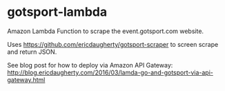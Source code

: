 # gotsport-lambda
Amazon Lambda Function to scrape the event.gotsport.com website.

Uses https://github.com/ericdaugherty/gotsport-scraper to screen scrape and return JSON.

See blog post for how to deploy via Amazon API Gateway: http://blog.ericdaugherty.com/2016/03/lamda-go-and-gotsport-via-api-gateway.html
